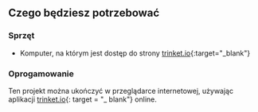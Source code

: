 ## Czego będziesz potrzebować

### Sprzęt

+ Komputer, na którym jest dostęp do strony [trinket.io](https://trinket.io){:target="_blank"}

### Oprogamowanie

Ten projekt można ukończyć w przeglądarce internetowej, używając aplikacji [trinket.io](https://trinket.io){: target = "_ blank"} online.
